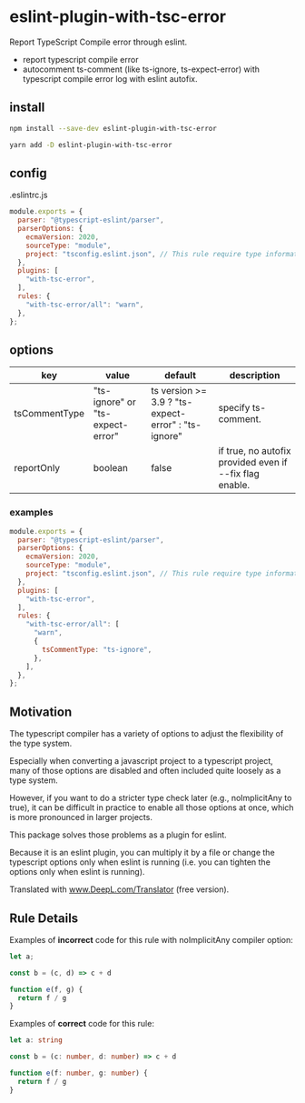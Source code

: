 # eslint-plugin-with-tsc-error
Report TypeScript Compile error through eslint.
- report typescript compile error
- autocomment ts-comment (like ts-ignore, ts-expect-error) with typescript compile error log with eslint autofix.

## install

```bash
npm install --save-dev eslint-plugin-with-tsc-error
```

```bash
yarn add -D eslint-plugin-with-tsc-error
```

## config
.eslintrc.js
```js
module.exports = {
  parser: "@typescript-eslint/parser",
  parserOptions: {
    ecmaVersion: 2020,
    sourceType: "module",
    project: "tsconfig.eslint.json", // This rule require type information
  },
  plugins: [
    "with-tsc-error",
  ],
  rules: {
    "with-tsc-error/all": "warn",
  },
};
```

## options

|  key | value | default | description |
| --- | --- | --- | --- |
|  tsCommentType | "ts-ignore" or "ts-expect-error" | ts version >= 3.9 ? "ts-expect-error" : "ts-ignore" | specify ts-comment. |
|  reportOnly | boolean | false | if true, no autofix provided even if --fix flag enable. |

### examples
```js
module.exports = {
  parser: "@typescript-eslint/parser",
  parserOptions: {
    ecmaVersion: 2020,
    sourceType: "module",
    project: "tsconfig.eslint.json", // This rule require type information
  },
  plugins: [
    "with-tsc-error",
  ],
  rules: {
    "with-tsc-error/all": [
      "warn",
      {
        tsCommentType: "ts-ignore",
      },
    ],
  },
};
```

## Motivation

The typescript compiler has a variety of options to adjust the flexibility of the type system.

Especially when converting a javascript project to a typescript project, many of those options are disabled and often included quite loosely as a type system.

However, if you want to do a stricter type check later (e.g., noImplicitAny to true), it can be difficult in practice to enable all those options at once, which is more pronounced in larger projects.

This package solves those problems as a plugin for eslint.

Because it is an eslint plugin, you can multiply it by a file or change the typescript options only when eslint is running (i.e. you can tighten the options only when eslint is running).

Translated with www.DeepL.com/Translator (free version).

## Rule Details

Examples of **incorrect** code for this rule with noImplicitAny compiler option:

```ts
let a;

const b = (c, d) => c + d

function e(f, g) {
  return f / g
}
```

Examples of **correct** code for this rule:

```ts
let a: string

const b = (c: number, d: number) => c + d

function e(f: number, g: number) {
  return f / g
}
```
